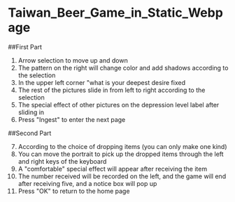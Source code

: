 # Taiwan_Beer_Game_in_Static_Webpage

##First Part

1. Arrow selection to move up and down
2. The pattern on the right will change color and add shadows according to the selection
3. In the upper left corner "what is your deepest desire fixed
4. The rest of the pictures slide in from left to right according to the selection
5. The special effect of other pictures on the depression level label after sliding in
6. Press "Ingest" to enter the next page

##Second Part

7. According to the choice of dropping items (you can only make one kind)
8. You can move the portrait to pick up the dropped items through the left and right keys of the keyboard
9. A "comfortable" special effect will appear after receiving the item
10. The number received will be recorded on the left, and the game will end after receiving five, and a notice box will pop up
11. Press "OK" to return to the home page
